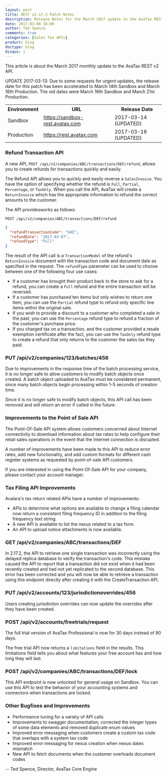 ```yaml
---
layout: post
title: REST v2.17.3 Patch Notes
description: Release Notes for the March 2017 update to the AvaTax REST v2 API.
date: 2017-03-08 16:00
author: Ted Spence
comments: true
categories: [Sales Tax APIs]
product: blog
doctype: blog
disqus: 1
---
```


This article is about the March 2017 monthly update to the AvaTax REST v2 API.

UPDATE 2017-03-13: Due to some requests for urgent updates, the release date for this patch has been accelerated to March 14th Sandbox and March 16th Production.  The old dates were March 16th Sandbox and March 21st Production.

<table class="styled-table">
	<tr>
		<th>Environment</th>
		<th>URL</th>
		<th>Release Date</th>
	</tr>
	<tr>
		<td>Sandbox</td>
        <td><a href="https://sandbox-rest.avatax.com">https://sandbox-rest.avatax.com</a></td>
		<td>2017-03-14 (UPDATED)</td>
	</tr>
	<tr>
		<td>Production</td>
        <td><a href="https://rest.avatax.com">https://rest.avatax.com</a></td>
		<td>2017-03-16 (UPDATED)</td>
	</tr>
</table>

<h3>Refund Transaction API</h3>

A new API, `POST /api/v2/companies/ABC/transactions/DEF/refund`, allows you to create refunds for transactions quickly and easily.

The Refund API allows you to quickly and easily reverse a `SalesInvoice`.  You have the option of specifying whether the refund is `Full`, `Partial`, `Percentage`, or `TaxOnly`.  When you call the API, AvaTax will create a `ReturnInvoice` which has the appropriate information to refund the correct amounts to the customer.

The API providesworks as follows:

`POST /api/v2/companies/ABC/transactions/DEF/refund`

```json
{
  "refundTransactionCode": "GHI",
  "refundDate": "2017-03-07",
  "refundType": "Full"
}
```

The result of the API call is a `TransactionModel` of the refund's `ReturnInvoice` document with the transaction code and document date as specified in the request.  The `refundType` parameter can be used to choose between one of the following four use cases:

<ul class="normal">
    <li>If a customer has brought their product back to the store to ask for a refund, you can create a <code class="highlight-rouge">Full</code> refund and the entire transaction will be reversed.</li>
    <li>If a customer has purchased ten items but only wishes to return one item, you can use the <code class="highlight-rouge">Partial</code> refund type to refund only specific line items within the original sale.</li>
    <li>If you wish to provide a discount to a customer who completed a sale in the past, you can use the <code class="highlight-rouge">Percentage</code> refund type to refund a fraction of the customer's purchase price.</li>
    <li>If you charged tax on a transaction, and the customer provided a resale exemption certificate after the fact, you can use the <code class="highlight-rouge">TaxOnly</code> refund type to create a refund that only returns to the customer the sales tax they paid.</li>
</ul>

<h3>PUT /api/v2/companies/123/batches/456</h3>

Due to improvements in the response time of the batch processing service, it is no longer safe to allow customers to modify batch objects once created.  A batch object uploaded to AvaTax must be considered permanent, since many batch objects begin processing within 1-5 seconds of creation time.  

Since it is no longer safe to modify batch objects, this API call has been removed and will return an error if called in the future.

<h3>Improvements to the Point of Sale API</h3>

The Point-Of-Sale API system allows customers concerned about Internet connectivity to download information about tax rates to help configure their retail sales operations in the event that the Internet connection is disrupted.

A number of improvements have been made to this API to reduce error rates, add new functionality, and add custom formats for different cash register systems as requested by point-of-sale API customers.

If you are interested in using the Point-Of-Sale API for your company, please contact your account manager.

<h3>Tax Filing API Improvements</h3>

Avalara's tax return related APIs have a number of improvements:

<ul class="normal">
    <li>APIs to determine what options are available to change a filing calendar now return a consistent filing frequency ID in addition to the filing frequency text string.</li>
    <li>A new API is available to list the nexus related to a tax form.</li>
    <li>An API to upload notice attachments is now available.</li>
</ul>

<h3>GET /api/v2/companies/ABC/transactions/DEF</h3>

In 2.17.2, the API to retrieve one single transaction was incorrectly using the delayed replica database to verify the transaction's code.  This mistake caused the API to report that a transaction did not exist when it had been recently created and had not yet replicated to the second database.  This error has been corrected and you will now be able to retrieve a transaction using this endpoint directly after creating it with the CreateTransaction API.

<h3>PUT /api/v2/accounts/123/jurisdictionoverrides/456</h3>

Users creating jurisdiction overrides can now update the overrides after they have been created.

<h3>POST /api/v2/accounts/freetrials/request</h3>

The full trial version of AvaTax Professional is now for 30 days instead of 90 days.

The free trial API now returns a `limitations` field in the results.  This limitations field tells you about what features your free account has and how long they will last.

<h3>POST /api/v2/companies/ABC/transactions/DEF/lock</h3>

This API endpoint is now unlocked for general usage on Sandbox.  You can use this API to test the behavior of your accounting systems and connectors when transactions are locked.

<h3>Other Bugfixes and Improvements</h3>

<ul class="normal">
    <li>Performance tuning for a variety of API calls</li>
    <li>Improvements to swagger documentation; corrected the integer types of some data elements and removed duplicate enum values</li>
    <li>Improved error messaging when customers create a custom tax code that overlaps with a system tax code</li>
    <li>Improved error messaging for nexus creation when nexus dates mismatch</li>
    <li>New API to fetch documents when the customer overloads document codes</li>
</ul>

-- Ted Spence, Director, AvaTax Core Engine